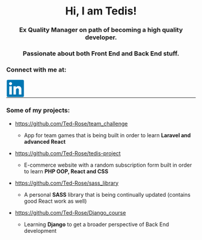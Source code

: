 <h1 align="center">Hi, I am Tedis! </h1>

<h3 align="center">Ex Quality Manager on path of becoming a high quality developer.</h3>
<h3 align="center">Passionate about both Front End and Back End stuff.</h3>

<h3>Connect with me at: </h3>
<a href="https://www.linkedin.com/in/tedis-rozenfelds-197239117/"><img src="https://github.com/devicons/devicon/blob/master/icons/linkedin/linkedin-original.svg" align="left" height="48" width="48" ></a>

<br/>
<br/>

---

<h3>Some of my projects:</h3>


- https://github.com/Ted-Rose/team_challenge
   - App for team games that is being built in order to learn <strong>Laravel and advanced React</strong>

- https://github.com/Ted-Rose/tedis-project
   - E-commerce website with a random subscription form built in order to learn <strong>PHP OOP, React and CSS</strong>

- https://github.com/Ted-Rose/sass_library
   - A personal <strong>SASS</strong> library that is being continually updated (contains good React work as well)

- https://github.com/Ted-Rose/Django_course
   - Learning <strong>Django</strong> to get a broader perspective of Back End development
